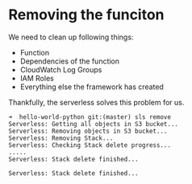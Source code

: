 # Removing the funciton

We need to clean up following things:
- Function
- Dependencies of the function
- CloudWatch Log Groups
- IAM Roles
- Everything else the framework has created

Thankfully, the serverless solves this problem for us.

```console
➜  hello-world-python git:(master) sls remove
Serverless: Getting all objects in S3 bucket...
Serverless: Removing objects in S3 bucket...
Serverless: Removing Stack...
Serverless: Checking Stack delete progress...
.....
Serverless: Stack delete finished...

Serverless: Stack delete finished...
```